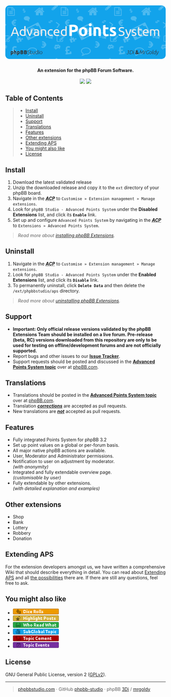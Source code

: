 <h1 align="center"><img src="./images/aps.png" alt="Advanced Points System" /></h1>
<h4 align="center">An extension for the phpBB Forum Software.</h4>

<p align="center">
	<img src="https://img.shields.io/badge/Version-1.0.0-12a3eb.svg" />
	<img src="https://img.shields.io/badge/License-GPLv2-gold.svg" />
</p>

## Table of Contents
> - [Install](#install)
> - [Uninstall](#uninstall)
> - [Support](#support)
> - [Translations](#translations)
> - [Features](#features)
> - [Other extensions](#other-extensions)
> - [Extending APS](#extending-aps)
> - [You might also like](#you-might-also-like)
> - [License](#license)

## Install
1. Download the latest validated release
2. Unzip the downloaded release and copy it to the `ext` directory of your phpBB board.
3. Navigate in the ***<abbr title="Administration Control Panel">ACP</abbr>*** to `Customise » Extension management » Manage extensions`.
4. Look for `phpBB Studio - Advanced Points System` under the **Disabled Extensions** list, and click its **`Enable`** link.
5. Set up and configure `Advanced Points System` by navigating in the ***<abbr title="Administration Control Panel">ACP</abbr>*** to `Extensions » Advanced Points System`.

> *Read more about [installing phpBB Extensions](https://www.phpbb.com/extensions/installing/#installing).*

## Uninstall
1. Navigate in the ***<abbr title="Administration Control Panel">ACP</abbr>*** to `Customise » Extension management » Manage extensions`.
2. Look for `phpBB Studio - Advanced Points System` under the **Enabled Extensions** list, and click its **`Disable`** link.
3. To permanently uninstall, click **`Delete Data`** and then delete the `/ext/phpbbstudio/aps` directory.

> *Read more about [uninstalling phpBB Extensions](https://www.phpbb.com/extensions/installing/#removing).*

## Support
- **Important: Only official release versions validated by the phpBB Extensions Team should be installed on a live forum. Pre-release (beta, RC) versions downloaded from this repository are only to be used for testing on offline/development forums and are not officially supported.**
- Report bugs and other issues to our **[Issue Tracker](https://github.com/phpBB-Studio/AdvancedPointsSystem/issues)**.
- Support requests should be posted and discussed in the **[Advanced Points System topic](https://www.phpbb.com/community/viewtopic.php?f=456&t=2500296&p=15186601)** over at [phpBB.com](https://www.phpbb.com).

## Translations
- Translations should be posted in the **[Advanced Points System topic](https://www.phpbb.com/community/viewtopic.php?f=456&t=2500296&p=15186601)** over at [phpBB.com](https://www.phpbb.com).
- Translation <u>***corrections***</u> are accepted as pull requests.
- New translations are <u>***not***</u> accepted as pull requests.

## Features
- Fully integrated Points System for phpBB 3.2
- Set up point values on a global or per-forum basis.
- All major native phpBB actions are available.
- User, Moderator and Administrator permissions.
- Notification to user on adjustment by moderator.<br />*(with anonymity)*
- Integrated and fully extendable overview page.<br />*(customisable by user)*
- Fully extendable by other extensions.<br />*(with detailed explanation and examples)*

## Other extensions
- Shop
- Bank
- Lottery
- Robbery
- Donation

## Extending APS
For the extension developers amongst us, we have written a comprehensive Wiki that should describe everything in detail.
You can read about [Extending APS](https://github.com/phpBB-Studio/AdvancedPointsSystem/wiki/Extending-APS) and all [the possibilities](https://github.com/phpBB-Studio/AdvancedPointsSystem/wiki/Extending-possibilities) there are. If there are still any questions, feel free to ask.

## You might also like
- <a href="https://github.com/phpBB-Studio/DiceRolls"><img src="./images/dice_rolls.png" alt="Dice Rolls" /></a>
- <a href="https://github.com/phpBB-Studio/HighlightPosts"><img src="./images/highlight_posts.png" alt="Highlight Posts" /></a>
- <a href="https://github.com/phpBB-Studio/WhoReadWhat"><img src="./images/who_read_what.png" alt="Who Read What" /></a>
- <a href="https://github.com/phpBB-Studio/SubGlobalTopics"><img src="./images/subglobal_topic.png" alt="Sub Global Topic" /></a>
- <a href="https://github.com/phpBB-Studio/TopicCementStyle"><img src="./images/topic_cement.png" alt="Topic Cement Style" /></a>
- <a href="https://github.com/phpBB-Studio/DateTopicStarterTemplate"><img src="./images/topic_events.png" alt="Topic Events" /></a>



## License
GNU General Public License, version 2 ([GPLv2](license.txt)).

---
> [phpbbstudio.com](https://www.phpbbstudio.com) · GitHub [phpbb-studio](https://github.com/phpbb-studio/) · phpBB [3Di](https://www.phpbb.com/community/memberlist.php?mode=viewprofile&u=177467) / [mrgoldy](https://www.phpbb.com/community/memberlist.php?mode=viewprofile&u=1114105)
